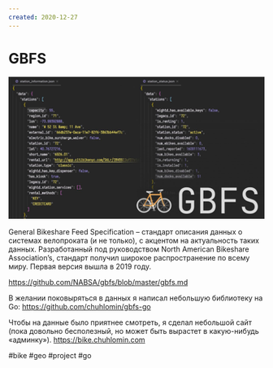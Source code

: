 ```yaml
---
created: 2020-12-27
---
```


# GBFS

![GBFS JSON example](gbfs.jpeg "GBFS JSON example")

General Bikeshare Feed Specification – стандарт описания данных о системах велопроката (и не только), с акцентом на актуальность таких данных. Разработанный под руководством North American Bikeshare Association’s, стандарт получил широкое распространение по всему миру. Первая версия вышла в 2019 году.

https://github.com/NABSA/gbfs/blob/master/gbfs.md

В желании поковыряться в данных я написал небольшую библиотеку на Go:
https://github.com/chuhlomin/gbfs-go

Чтобы на данные было приятнее смотреть, я сделал небольшой сайт (пока довольно бесполезный, но может быть вырастет в какую-нибудь «админку»).
https://bike.chuhlomin.com

#bike #geo #project #go
